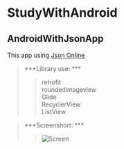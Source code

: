 # StudyWithAndroid

## AndroidWithJsonApp ##
 This app using [Json Online]([https://pages.github.com/](https://github.com/hvloan/StudyWithAndroid/blob/main/jsonCountries.json))

> ***Library use: ***
>> retrofit <br />
>> roundedimageview <br />
>> Glide <br />
>> RecyclerView <br />
>> ListView <br />

> ***Screenshort: ***
>> ![Screen](ImagesResult/Screenshort_AndroidWithJson.gif)

 
